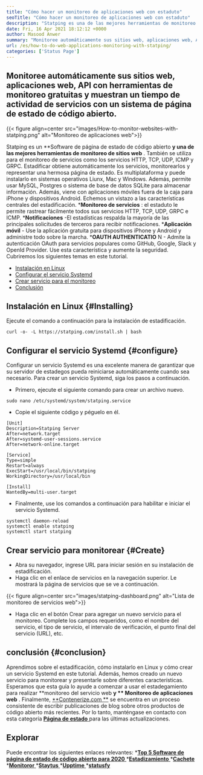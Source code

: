 ```yaml
---
title: "Cómo hacer un monitoreo de aplicaciones web con estaduto" 
seoTitle: "Cómo hacer un monitoreo de aplicaciones web con estaduto" 
description: "Statping es una de las mejores herramientas de monitoreo de sitios web que le permite monitorear todos los servicios. Renderiza la hermosa página de estado para el tiempo de actividad de los servicios de exhibición." 
date: Fri, 16 Apr 2021 18:12:12 +0000
author: Masood Anwer
summary: "Monitoree automáticamente sus sitios web, aplicaciones web, API con herramientas de monitoreo gratuitas y muestran un tiempo de actividad de servicios con un sistema de página de estado de código abierto." 
url: /es/how-to-do-web-applications-monitoring-with-statping/
categories: ['Status Page']
---
```


## Monitoree automáticamente sus sitios web, aplicaciones web, API con herramientas de monitoreo gratuitas y muestran un tiempo de actividad de servicios con un sistema de página de estado de código abierto.

{{< figure align=center src="images/How-to-monitor-websites-with-statping.png" alt="Monitoreo de aplicaciones web">}}

Statping es un **Software de página de estado de código abierto  **y una de las mejores herramientas de monitoreo de sitios web**  . También se utiliza para el monitoreo de servicios como los servicios HTTP, TCP, UDP, ICMP y GRPC. Estadificar obtiene automáticamente los servicios, monitorearlos y representar una hermosa página de estado. Es multiplataforma y puede instalarlo en sistemas operativos Liunx, Mac y Windows. Además, permite usar MySQL, Postgres o sistema de base de datos SQLite para almacenar información. Además, viene con aplicaciones móviles fuera de la caja para iPhone y dispositivos Android.
Echemos un vistazo a las características centrales del estadificación.
  ***Monitoreo de servicios** : el estaduto le permite rastrear fácilmente todos sus servicios HTTP, TCP, UDP, GRPC e ICMP.
  ***Notificaciones** -El estadísticas respalda la mayoría de las principales solicitudes de terceros para recibir notificaciones.
  ***Aplicación móvil**  - Use la aplicación gratuita para dispositivos iPhone y Android y administre todo sobre la marcha.
  ***OAUTH AUTHENTICATIO**  N - Admite la autenticación OAuth para servicios populares como GitHub, Google, Slack y OpenId Provider. Use esta característica y aumente la seguridad.
Cubriremos los siguientes temas en este tutorial.
  * [Instalación en Linux][1]
  * [Configurar el servicio Systemd][2]
  * [Crear servicio para el monitoreo][3]
  * [Conclusión][4]

## Instalación en Linux   {#Installing}
Ejecute el comando a continuación para la instalación de estadificación.
```
curl -o- -L https://statping.com/install.sh | bash
```

## Configurar el servicio Systemd   {#configure}
Configurar un servicio Systemd es una excelente manera de garantizar que su servidor de estadegos pueda reiniciarse automáticamente cuando sea necesario. Para crear un servicio Systemd, siga los pasos a continuación.
  * Primero, ejecute el siguiente comando para crear un archivo nuevo.
```
sudo nano /etc/systemd/system/statping.service
```
  * Copie el siguiente código y péguelo en él.
```
[Unit]
Description=Statping Server
After=network.target
After=systemd-user-sessions.service
After=network-online.target

[Service]
Type=simple
Restart=always
ExecStart=/usr/local/bin/statping
WorkingDirectory=/usr/local/bin

[Install]
WantedBy=multi-user.target
```
  * Finalmente, use los comandos a continuación para habilitar e iniciar el servicio Systemd.
```
systemctl daemon-reload
systemctl enable statping
systemctl start statping
```

## Crear servicio para monitorear   {#Create}
  * Abra su navegador, ingrese URL para iniciar sesión en su instalación de estadificación.
  * Haga clic en el enlace de servicios en la navegación superior. Le mostrará la página de servicios que se ve a continuación.

{{< figure align=center src="images/statping-dashboard.png" alt="Lista de monitoreo de servicios web">}}

  * Haga clic en el botón Crear para agregar un nuevo servicio para el monitoreo. Complete los campos requeridos, como el nombre del servicio, el tipo de servicio, el intervalo de verificación, el punto final del servicio (URL), etc.

## conclusión   {#conclusion}
Aprendimos sobre el estadificación, cómo instalarlo en Linux y cómo crear un servicio Systemd en este tutorial. Además, hemos creado un nuevo servicio para monitorear y presentarle sobre diferentes características. Esperamos que esta guía lo ayude a comenzar a usar el estadegamiento para realizar **monitoreo del servicio web  **y **  Monitoreo de aplicaciones web** .
Finalmente, [**Contenerize.com **][5] se encuentra en un proceso consistente de escribir publicaciones de blog sobre otros productos de código abierto más recientes. Por lo tanto, manténgase en contacto con esta categoría [ **Página de estado**  ][6] para las últimas actualizaciones.

## Explorar
Puede encontrar los siguientes enlaces relevantes:
  *[**Top 5 Software de página de estado de código abierto para 2020** ][7]
  *[**Estadizamiento** ][8]
  *[**Cachete** ][9]
  *[**Monitoror** ][10]
  *[**Staytus** ][11]
  *[**Upptime** ][12]
  *[**statusfy** ][13]

  
[1]: #Installing
[2]: #Configure
[3]: #Create
[4]: #Conclusion
[5]: https://containerize.com
[6]: https://blog.containerize.com/category/status-page/
[7]: https://blog.containerize.com/status-page/top-5-open-source-status-page-software-for-2020/
[8]: https://products.containerize.com/status/statping
[9]: https://products.containerize.com/status/cachet/
[10]: https://products.containerize.com/status/monitoror/
[11]: https://products.containerize.com/status/staytus/
[12]: https://products.containerize.com/status/upptime/
[13]: https://products.containerize.com/status/statusfy/

